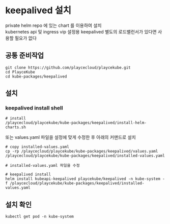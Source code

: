 # keepalived 설치

private helm repo 에 있는 chart 를 이용하여 설치  
kubernetes api 및 ingress vip 설정용 keepalived
별도의 로드밸런서가 있다면 사용할 필요가 없다

## 공통 준비작업

```ShellSession
git clone https://github.com/playcecloud/playcekube.git
cd PlayceKube
cd kube-packages/keepalived
```

## 설치

### keepalived install shell

```ShellSession
# install
/playcecloud/playcekube/kube-packages/keepalived/install-helm-charts.sh
```

또는 values.yaml 파일을 설정에 맞게 수정한 후 아래의 커맨드로 설치

```ShellSession
# copy installed-values.yaml
cp -rp /playcecloud/playcekube/kube-packages/keepalived/values.yaml /playcecloud/playcekube/kube-packages/keepalived/installed-values.yaml

# installed-values.yaml 파일을 수정

# keepalived install
helm install kubeapi-keepalived playcekube/keepalived -n kube-system -f /playcecloud/playcekube/kube-packages/keepalived/installed-values.yaml
```

## 설치 확인

```ShellSession
kubectl get pod -n kube-system
```

